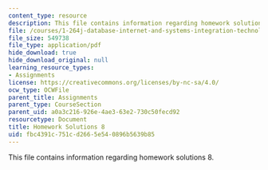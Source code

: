 ```yaml
---
content_type: resource
description: This file contains information regarding homework solutions 8.
file: /courses/1-264j-database-internet-and-systems-integration-technologies-fall-2013/fbc4391c751cd2665e540896b5639b85_MIT1_264JF13_HW8_sol.pdf
file_size: 549738
file_type: application/pdf
hide_download: true
hide_download_original: null
learning_resource_types:
- Assignments
license: https://creativecommons.org/licenses/by-nc-sa/4.0/
ocw_type: OCWFile
parent_title: Assignments
parent_type: CourseSection
parent_uid: a0a3c216-926e-4ae3-63e2-730c50fecd92
resourcetype: Document
title: Homework Solutions 8
uid: fbc4391c-751c-d266-5e54-0896b5639b85
---
```

This file contains information regarding homework solutions 8.